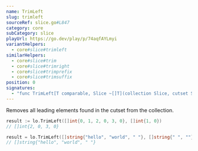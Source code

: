 ```yaml
---
name: TrimLeft
slug: trimleft
sourceRef: slice.go#L847
category: core
subCategory: slice
playUrl: https://go.dev/play/p/74aqfAYLmyi
variantHelpers:
  - core#slice#trimleft
similarHelpers:
  - core#slice#trim
  - core#slice#trimright
  - core#slice#trimprefix
  - core#slice#trimsuffix
position: 0
signatures:
  - "func TrimLeft[T comparable, Slice ~[]T](collection Slice, cutset Slice) Slice"
---
```


Removes all leading elements found in the cutset from the collection.

```go
result := lo.TrimLeft([]int{0, 1, 2, 0, 3, 0}, []int{1, 0})
// []int{2, 0, 3, 0}

result = lo.TrimLeft([]string{"hello", "world", " "}, []string{" ", ""})
// []string{"hello", "world", " "}
```


